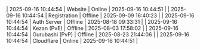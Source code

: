 | 2025-09-16 10:44:54 | Website | Online | 2025-09-16 10:44:51 |
| 2025-09-16 10:44:54 | Registration | Offline | 2025-09-09 16:40:23 |
| 2025-09-16 10:44:54 | Auth Server | Offline | 2025-08-18 09:33:31 |
| 2025-09-16 10:44:54 | Kezan (PvE) | Offline | 2025-08-03 17:58:02 |
| 2025-09-16 10:44:54 | Gurubashi (PvP) | Offline | 2025-08-23 21:44:06 |
| 2025-09-16 10:44:54 | Cloudflare | Online | 2025-09-16 10:44:51 |
